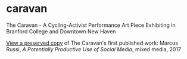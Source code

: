 # caravan
The Caravan - A Cycling-Activist Performance Art Piece Exhibiting in Branford College and Downtown New Haven

[View a preserved copy](https://github.com/marcusrussi/caravan/blob/master/Marcus%20Russi%2C%20%22A%20Potentially%20Productive%20Use%20of%20Social%20Media%22%2C%202017%2C%20mixed%20media.pdf) of The Caravan's first published work: Marcus Russi, _A Potentially Productive Use of Social Media_, mixed media, 2017
